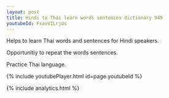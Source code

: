 ```yaml
---
layout: post
title: Hindi to Thai learn words sentences dictionary 949 
youtubeId: FxavVILrjUs
---
```

 
 
Helps to learn Thai words and sentences for Hindi speakers.

Opportunitiy to repeat the words sentences. 

Practice Thai language. 
 
{% include youtubePlayer.html id=page.youtubeId %}
 
 
{% include analytics.html %}